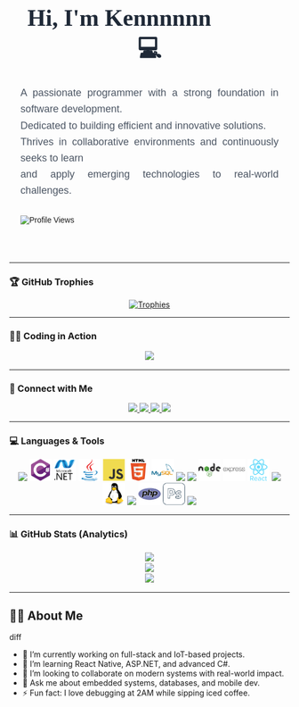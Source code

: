 <div style="font-family: Arial, sans-serif; max-width: 800px; margin: auto; padding: 40px 20px; text-align: center;">
  <h1 style="font-size: 3em;  font-weight: bold; margin-bottom: 10px; color: #1f2937; font-family: Impact;">
  Hi, I'm Kennnnnn 👨🏻‍💻💻
</h1>

  <h3 style="font-size: 1.3em; font-weight: normal; line-height: 1.6; color: #4b5563; text-align: justify;">
    A passionate programmer with a strong foundation in software development.<br>
    Dedicated to building efficient and innovative solutions.<br>
    Thrives in collaborative environments and continuously seeks to learn<br>
    and apply emerging technologies to real-world challenges.
  </h3>
  <p style="margin-top: 30px; text-align: justify;">
    <img src="https://komarev.com/ghpvc/?username=kenneennn&label=Profile%20views&color=0e75b6&style=flat" alt="Profile Views" />
  </p>
</div>

---

### 🏆 GitHub Trophies
<p align="center">
  <a href="https://github.com/ryo-ma/github-profile-trophy">
    <img src="https://github-profile-trophy.vercel.app/?username=kenneennn&theme=radical&margin-w=10&margin-h=10" alt="Trophies" />
  </a>
</p>

---

### 👨‍💻 Coding in Action
<p align="center">
  <img src="https://www.lambdatest.com/resources/images/news24.gif" width="300" />
</p>

---

### 🔗 Connect with Me
<p align="center">
  <a href="https://twitter.com/kennnn" target="_blank">
    <img src="https://raw.githubusercontent.com/rahuldkjain/github-profile-readme-generator/master/src/images/icons/Social/twitter.svg" width="30" />
  </a>
  <a href="https://linkedin.com/in/kenjim-grande-87575435b" target="_blank">
    <img src="https://raw.githubusercontent.com/rahuldkjain/github-profile-readme-generator/master/src/images/icons/Social/linked-in-alt.svg" width="30" />
  </a>
  <a href="https://fb.com/kenjimgrande" target="_blank">
    <img src="https://raw.githubusercontent.com/rahuldkjain/github-profile-readme-generator/master/src/images/icons/Social/facebook.svg" width="30" />
  </a>
  <a href="https://instagram.com/kennnennnn" target="_blank">
    <img src="https://raw.githubusercontent.com/rahuldkjain/github-profile-readme-generator/master/src/images/icons/Social/instagram.svg" width="30" />
  </a>
</p>

---

### 💻 Languages & Tools
<p align="center">
  <a href="https://www.arduino.cc/" target="_blank"><img src="https://cdn.worldvectorlogo.com/logos/arduino-1.svg" width="40" /></a>
  <a href="https://www.w3schools.com/cs/" target="_blank"><img src="https://raw.githubusercontent.com/devicons/devicon/master/icons/csharp/csharp-original.svg" width="40" /></a>
  <a href="https://dotnet.microsoft.com/" target="_blank"><img src="https://raw.githubusercontent.com/devicons/devicon/master/icons/dot-net/dot-net-original-wordmark.svg" width="40" /></a>
  <a href="https://www.java.com" target="_blank"><img src="https://raw.githubusercontent.com/devicons/devicon/master/icons/java/java-original.svg" width="40" /></a>
  <a href="https://developer.mozilla.org/en-US/docs/Web/JavaScript" target="_blank"><img src="https://raw.githubusercontent.com/devicons/devicon/master/icons/javascript/javascript-original.svg" width="40" /></a>
  <a href="https://www.w3.org/html/" target="_blank"><img src="https://raw.githubusercontent.com/devicons/devicon/master/icons/html5/html5-original-wordmark.svg" width="40" /></a>
  <a href="https://www.mysql.com/" target="_blank"><img src="https://raw.githubusercontent.com/devicons/devicon/master/icons/mysql/mysql-original-wordmark.svg" width="40" /></a>
  <a href="https://www.microsoft.com/en-us/sql-server" target="_blank"><img src="https://www.svgrepo.com/show/303229/microsoft-sql-server-logo.svg" width="40" /></a>
  <a href="https://git-scm.com/" target="_blank"><img src="https://www.vectorlogo.zone/logos/git-scm/git-scm-icon.svg" width="40" /></a>
  <a href="https://nodejs.org" target="_blank"><img src="https://raw.githubusercontent.com/devicons/devicon/master/icons/nodejs/nodejs-original-wordmark.svg" width="40" /></a>
  <a href="https://expressjs.com" target="_blank"><img src="https://raw.githubusercontent.com/devicons/devicon/master/icons/express/express-original-wordmark.svg" width="40" /></a>
  <a href="https://reactjs.org/" target="_blank"><img src="https://raw.githubusercontent.com/devicons/devicon/master/icons/react/react-original-wordmark.svg" width="40" /></a>
  <a href="https://reactnative.dev/" target="_blank"><img src="https://reactnative.dev/img/header_logo.svg" width="40" /></a>
  <a href="https://www.linux.org/" target="_blank"><img src="https://raw.githubusercontent.com/devicons/devicon/master/icons/linux/linux-original.svg" width="40" /></a>
  <a href="https://www.gnu.org/software/bash/" target="_blank"><img src="https://www.vectorlogo.zone/logos/gnu_bash/gnu_bash-icon.svg" width="40" /></a>
  <a href="https://www.php.net" target="_blank"><img src="https://raw.githubusercontent.com/devicons/devicon/master/icons/php/php-original.svg" width="40" /></a>
  <a href="https://www.photoshop.com/" target="_blank"><img src="https://raw.githubusercontent.com/devicons/devicon/master/icons/photoshop/photoshop-line.svg" width="40" /></a>
  <a href="https://postman.com" target="_blank"><img src="https://www.vectorlogo.zone/logos/getpostman/getpostman-icon.svg" width="40" /></a>
</p>

---

### 📊 GitHub Stats (Analytics)
<p align="center">
  <img src="https://github-readme-stats.vercel.app/api/top-langs/?username=kenneennn&layout=compact&theme=tokyonight" />
  <br/>
  <img src="https://github-readme-stats.vercel.app/api?username=kenneennn&show_icons=true&theme=tokyonight" />
  <br/>
  <img src="https://github-readme-streak-stats.herokuapp.com/?user=kenneennn&theme=tokyonight" />
</p>

---

## 👨‍💻 About Me

diff
+ 🔭 I’m currently working on full-stack and IoT-based projects.
+ 🌱 I’m learning React Native, ASP.NET, and advanced C#.
+ 👯 I’m looking to collaborate on modern systems with real-world impact.
+ 💬 Ask me about embedded systems, databases, and mobile dev.
+ ⚡ Fun fact: I love debugging at 2AM while sipping iced coffee.
